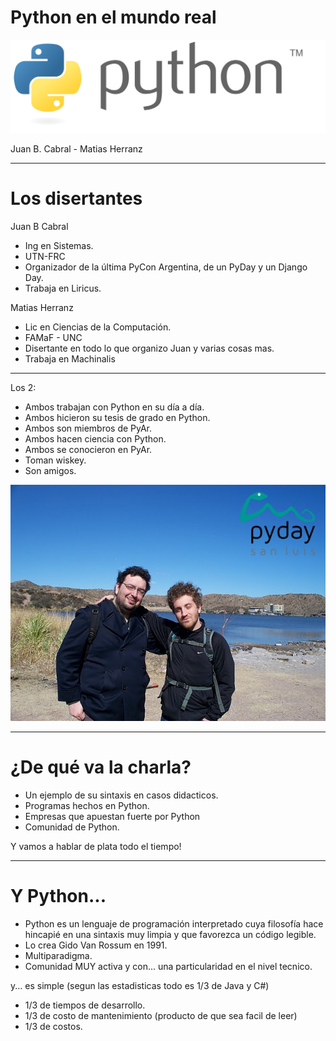 # Python en el mundo real

![Alt text](img/python_logo.svg)

Juan B. Cabral - Matias Herranz

---

# Los disertantes

Juan B Cabral

- Ing en Sistemas.
- UTN-FRC
- Organizador de la última PyCon Argentina, de un PyDay y un Django Day.
- Trabaja en Liricus.

Matias Herranz

- Lic en Ciencias de la Computación.
- FAMaF - UNC
- Disertante en todo lo que organizo Juan y varias cosas mas.
- Trabaja en Machinalis


---

Los 2:

- Ambos trabajan con Python  en su día a día.
- Ambos hicieron su tesis de grado en Python.
- Ambos son miembros de PyAr.
- Ambos hacen ciencia con Python.
- Ambos se conocieron en PyAr.
- Toman wiskey.
- Son amigos.

![Alt text](img/jbc_herranz.jpg)

---

# ¿De qué va la charla?

- Un ejemplo de su sintaxis en casos didacticos.
- Programas hechos en Python.
- Empresas que apuestan fuerte por Python
- Comunidad de Python.

Y vamos a hablar de plata todo el tiempo!

---

# Y Python...

- Python es un lenguaje de programación interpretado cuya filosofía hace
  hincapié en una sintaxis muy limpia y que favorezca un código legible.
- Lo crea Gido Van Rossum en 1991.
- Multiparadigma.
- Comunidad MUY activa y con... una particularidad en el nivel tecnico.

y... es simple (segun las estadisticas todo es 1/3 de Java y C#)

- 1/3 de tiempos de desarrollo.
- 1/3 de costo de mantenimiento (producto de que sea facil de leer)
- 1/3 de costos.
